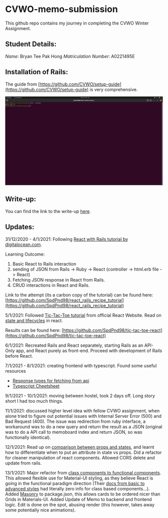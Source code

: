 # CVWO-memo-submission
This github repo contains my journey in completing the CVWO Winter Assignment.

## Student Details:

*Name*: Bryan Tee Pak Hong
*Matriculation Number*: A0221495E

## Installation of Rails:
The guide from [https://github.com/CVWO/setup-guide](https://github.com/CVWO/setup-guide) is very comprehensive.

![Rails installed Successfully!](/images/rails_installed.png "Rails installed Successfully!")

## Write-up:
You can find the link to the write-up [here](/docs/writeup.pdf).

## Updates:

31/12/2020 - 4/1/2021: Following [React with Rails tutorial by digitalocean.com](https://www.digitalocean.com/community/tutorials/how-to-set-up-a-ruby-on-rails-project-with-a-react-frontend).

Learning Outcome:
1. Basic React to Rails interaction
2. sending of JSON from Rails -> Ruby -> React (controller -> html.erb file -> React)
3. Fetching JSON response in React from Rails.
4. CRUD interactions in React and Rails.

Link to the attempt (its a carbon copy of the tutorial) can be found here: [https://github.com/SpdPnd98/react_rails_recipe_tutorial](https://github.com/SpdPnd98/react_rails_recipe_tutorial)

5/1/2021: Followed [Tic-Tac-Toe tutorial](https://reactjs.org/tutorial/tutorial.html#setup-for-the-tutorial) from official React Website. Read on [state and lifecycles](https://reactjs.org/docs/state-and-lifecycle.html) in react. 


Results can be found here: [https://github.com/SpdPnd98/tic-tac-toe-react](https://github.com/SpdPnd98/tic-tac-toe-react)

6/1/2021: Recreated Rails and React separately, starting Rails as an API-Only app, and React purely as front-end. Proceed with development of Rails before React.

7/1/2021 - 8/1/2021: creating frontend with typescript. Found some useful resources
- [Response types for fetching from api](https://medium.com/@isachenx/making-a-fetch-request-with-typescript-4a6b523f1e69)
- [Typescript Cheetsheet](https://github.com/typescript-cheatsheets/react#reacttypescript-cheatsheets)

9/1/2021 - 10/1/2021: moving between hostel, took 2 days off. Long story short I had too much things.

11/1/2021: discussed higher level idea with fellow CVWO assignment, when alone tried to figure out potential issues with Internal Server Error (500) and Bad Request (400). The issue was redirection from ruby interface, a workaround was to do a new query and return the result as a JSON (original was to do a API call to memoboard index and return JSON, so was functionally identical).

12/1/2021: Read up on [comparison between props and states](https://github.com/uberVU/react-guide/blob/master/props-vs-state.md), and learnt how to differentiate when to put an attribute in state vs props. Did a refactor for cleaner manipulation of react components. Allowed CORS delete and update from rails.

13/1/2021: Major refactor from [class components to functional components](https://nimblewebdeveloper.com/blog/convert-react-class-to-function-component). This allowed flexible use for Material-UI styling, as they believe React is going in the functional paradigm direction (Their [docs from basic to advanced styles](https://material-ui.com/styles/basics/) had literally zero info for class based components...). Added [Masonry](https://www.npmjs.com/package/react-masonry-component) to package.json, this allows cards to be ordered nicer than Grids in Materials-UI. Added Update of Memo to backend and frontend logic. Edit is done on the spot, abusing render (this however, takes away some potentially nice animations). 